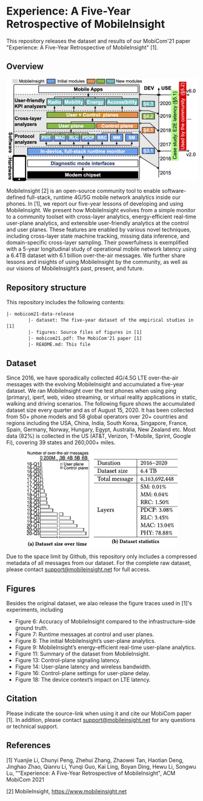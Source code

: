 # Experience: A Five-Year Retrospective of MobileInsight


This repository releases the dataset and results of our MobiCom'21 paper "Experience: A Five-Year Retrospective of MobileInsight" [1]. 

## Overview

<p style="text-align:center;"><img src="figures/mobileinsight-overview.jpg" alt="Summary of dataset from MobileInsight" width="800"/></p>


MobileInsight [2] is an open-source community tool to enable software-defined full-stack, runtime 4G/5G mobile network analytics inside our phones. In [1], we report our five-year lessons of developing and using MobileInsight. We present how MobileInsight evolves from a simple monitor to a community toolset with cross-layer analytics, energy-efficient real-time user-plane analytics, and extensible user-friendly analytics at the control and user planes. These features are enabled by various novel techniques, including cross-layer state machine tracking, missing data inference, and domain-specific cross-layer sampling. Their powerfulness is exemplified with a 5-year longitudinal study of operational mobile network latency using a 6.4TB dataset with 6.1 billion over-the-air messages. We further share lessons and insights of using MobileInsight by the community, as well as our visions of MobileInsight’s past, present, and future.



## Repository structure

This repository includes the following contents:

	|- mobicom21-data-release
			|- dataset: The five-year dataset of the empirical studies in [1] 
			|- figures: Source files of figures in [1]
			|- mobicom21.pdf: The MobiCom'21 paper [1]
			|- README.md: This file

## Dataset

Since 2016, we have sporadically collected 4G/4.5G LTE over-the-air messages with the evolving MobileInsight and accumulated a five-year dataset. We ran MobileInsight over the test phones when using ping (primary), iperf, web, video streaming, or virtual reality applications in static, walking and driving scenarios. The following figure shows the accumulated dataset size every quarter and as of August 15, 2020. It has been collected from 50+ phone models and 58 global operators over 20+ countries and regions including the USA, China, India, South Korea, Singapore, France, Spain, Germany, Norway, Hungary, Egypt, Australia, New Zealand etc. Most data (82%) is collected in the US (AT\&T, Verizon, T-Mobile, Sprint, Google Fi), covering 39 states and 260,000+ miles. 

<p style="text-align:center;"><img src="dataset/dataset-summary.jpg" alt="Summary of dataset from MobileInsight" width="400"/></p>

Due to the space limit by Github, this repository only includes a compressed metadata of all messages from our dataset. For the complete raw dataset, please contact support@mobileinsight.net for full access.

## Figures


Besides the original dataset, we alao release the figure traces used in [1]'s experiments, including

- Figure 6: Accuracy of MobileInsight compared to the infrastructure-side ground truth.
- Figure 7: Runtime messages at control and user planes.
- Figure 8: The initial MobileInsight’s user-plane analytics.
- Figure 9: MobileInsight’s energy-efficient real-time user-plane analytics.
- Figure 11: Summary of the dataset from MobileInsight.
- Figure 13: Control-plane signaling latency.
- Figure 14: User-plane latency and wireless bandwidth.
- Figure 16: Control-plane settings for user-plane delay.
- Figure 18: The device context’s impact on LTE latency.


## Citation

Please indicate the source-link when using it and cite our MobiCom paper [1]. In addition, please contact support@mobileinsight.net for any questions or technical support.


## References

[1] Yuanjie Li, Chunyi Peng, Zhehui Zhang, Zhaowei Tan, Haotian Deng, Jinghao Zhao, Qianru Li, Yunqi Guo, Kai Ling, Boyan Ding, Hewu Li, Songwu Lu, ""Experience: A Five-Year Retrospective of MobileInsight", ACM MobiCom 2021

[2] MobileInsight, https://www.mobileinsight.net
